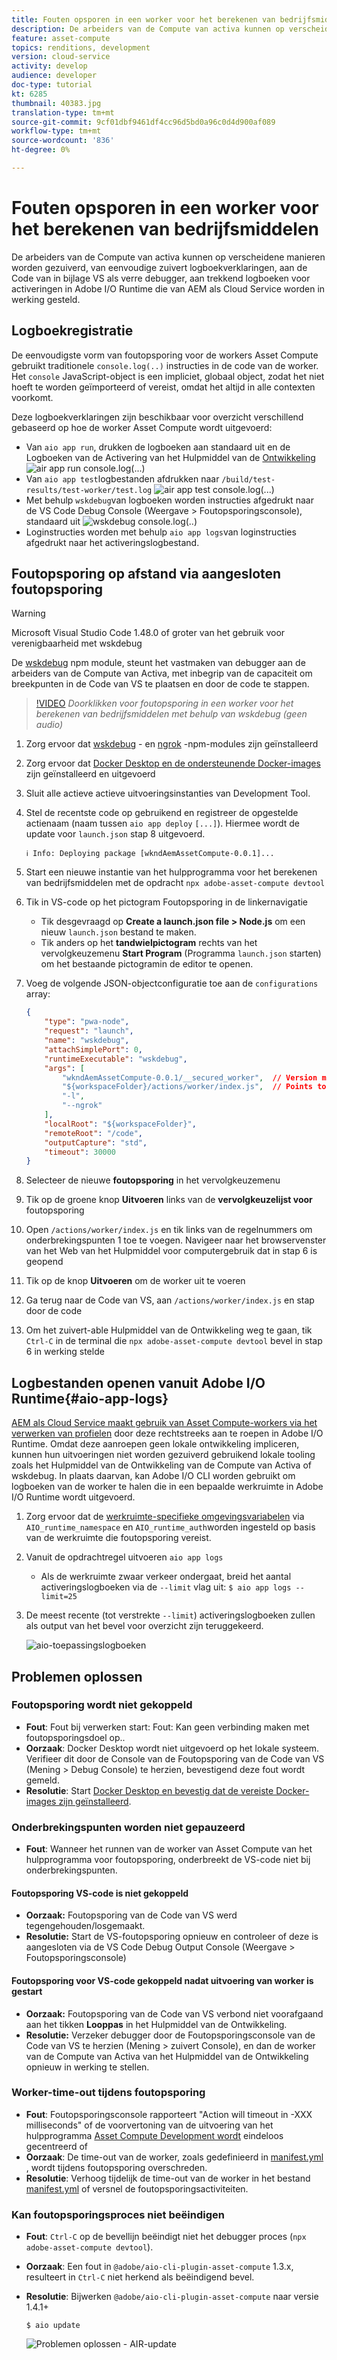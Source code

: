```yaml
---
title: Fouten opsporen in een worker voor het berekenen van bedrijfsmiddelen
description: De arbeiders van de Compute van activa kunnen op verscheidene manieren worden gezuiverd, van eenvoudige zuivert logboekverklaringen, aan de Code van in bijlage VS als verre debugger, aan trekkend logboeken voor activeringen in Adobe I/O Runtime die van AEM als Cloud Service worden in werking gesteld.
feature: asset-compute
topics: renditions, development
version: cloud-service
activity: develop
audience: developer
doc-type: tutorial
kt: 6285
thumbnail: 40383.jpg
translation-type: tm+mt
source-git-commit: 9cf01dbf9461df4cc96d5bd0a96c0d4d900af089
workflow-type: tm+mt
source-wordcount: '836'
ht-degree: 0%

---
```



# Fouten opsporen in een worker voor het berekenen van bedrijfsmiddelen

De arbeiders van de Compute van activa kunnen op verscheidene manieren worden gezuiverd, van eenvoudige zuivert logboekverklaringen, aan de Code van in bijlage VS als verre debugger, aan trekkend logboeken voor activeringen in Adobe I/O Runtime die van AEM als Cloud Service worden in werking gesteld.

## Logboekregistratie

De eenvoudigste vorm van foutopsporing voor de workers Asset Compute gebruikt traditionele `console.log(..)` instructies in de code van de worker. Het `console` JavaScript-object is een impliciet, globaal object, zodat het niet hoeft te worden geïmporteerd of vereist, omdat het altijd in alle contexten voorkomt.

Deze logboekverklaringen zijn beschikbaar voor overzicht verschillend gebaseerd op hoe de worker Asset Compute wordt uitgevoerd:

+ Van `aio app run`, drukken de logboeken aan standaard uit en de Logboeken van de Activering van het Hulpmiddel van de [Ontwikkeling](../develop/development-tool.md)
   ![air app run console.log(...)](./assets/debug/console-log__aio-app-run.png)
+ Van `aio app test`logbestanden afdrukken naar `/build/test-results/test-worker/test.log`
   ![air app test console.log(...)](./assets/debug/console-log__aio-app-test.png)
+ Met behulp `wskdebug`van logboeken worden instructies afgedrukt naar de VS Code Debug Console (Weergave > Foutopsporingsconsole), standaard uit
   ![wskdebug console.log(..)](./assets/debug/console-log__wskdebug.png)
+ Loginstructies worden met behulp `aio app logs`van loginstructies afgedrukt naar het activeringslogbestand.

## Foutopsporing op afstand via aangesloten foutopsporing

>[!WARNING]
>
>Microsoft Visual Studio Code 1.48.0 of groter van het gebruik voor verenigbaarheid met wskdebug

De [wskdebug](https://www.npmjs.com/package/@openwhisk/wskdebug) npm module, steunt het vastmaken van debugger aan de arbeiders van de Compute van Activa, met inbegrip van de capaciteit om breekpunten in de Code van VS te plaatsen en door de code te stappen.

>[!VIDEO](https://video.tv.adobe.com/v/40383/?quality=12&learn=on)
_Doorklikken voor foutopsporing in een worker voor het berekenen van bedrijfsmiddelen met behulp van wskdebug (geen audio)_

1. Zorg ervoor dat [wskdebug](../set-up/development-environment.md#wskdebug) - en [ngrok](../set-up/development-environment.md#ngork) -npm-modules zijn geïnstalleerd
1. Zorg ervoor dat [Docker Desktop en de ondersteunende Docker-images](../set-up/development-environment.md#docker) zijn geïnstalleerd en uitgevoerd
1. Sluit alle actieve actieve uitvoeringsinstanties van Development Tool.
1. Stel de recentste code op gebruikend en registreer de opgestelde actienaam (naam tussen `aio app deploy` `[...]`). Hiermee wordt de update voor `launch.json` stap 8 uitgevoerd.

   ```
   ℹ Info: Deploying package [wkndAemAssetCompute-0.0.1]...
   ```
1. Start een nieuwe instantie van het hulpprogramma voor het berekenen van bedrijfsmiddelen met de opdracht `npx adobe-asset-compute devtool`
1. Tik in VS-code op het pictogram Foutopsporing in de linkernavigatie
   + Tik desgevraagd op __Create a launch.json file > Node.js__ om een nieuw `launch.json` bestand te maken.
   + Tik anders op het __tandwielpictogram__ rechts van het vervolgkeuzemenu __Start Program__ (Programma `launch.json` starten) om het bestaande pictogramin de editor te openen.
1. Voeg de volgende JSON-objectconfiguratie toe aan de `configurations` array:

   ```json
   {
       "type": "pwa-node",
       "request": "launch",
       "name": "wskdebug",
       "attachSimplePort": 0,
       "runtimeExecutable": "wskdebug",
       "args": [
           "wkndAemAssetCompute-0.0.1/__secured_worker",  // Version must match your Asset Compute application's version
           "${workspaceFolder}/actions/worker/index.js",  // Points to your worker
           "-l",
           "--ngrok"
       ],
       "localRoot": "${workspaceFolder}",
       "remoteRoot": "/code",
       "outputCapture": "std",
       "timeout": 30000
   }
   ```

1. Selecteer de nieuwe __foutopsporing__ in het vervolgkeuzemenu
1. Tik op de groene knop __Uitvoeren__ links van de __vervolgkeuzelijst voor__ foutopsporing
1. Open `/actions/worker/index.js` en tik links van de regelnummers om onderbrekingspunten 1 toe te voegen. Navigeer naar het browservenster van het Web van het Hulpmiddel voor computergebruik dat in stap 6 is geopend
1. Tik op de knop __Uitvoeren__ om de worker uit te voeren
1. Ga terug naar de Code van VS, aan `/actions/worker/index.js` en stap door de code
1. Om het zuivert-able Hulpmiddel van de Ontwikkeling weg te gaan, tik `Ctrl-C` in de terminal die `npx adobe-asset-compute devtool` bevel in stap 6 in werking stelde

## Logbestanden openen vanuit Adobe I/O Runtime{#aio-app-logs}

[AEM als Cloud Service maakt gebruik van Asset Compute-workers via het verwerken van profielen](../deploy/processing-profiles.md) door deze rechtstreeks aan te roepen in Adobe I/O Runtime. Omdat deze aanroepen geen lokale ontwikkeling impliceren, kunnen hun uitvoeringen niet worden gezuiverd gebruikend lokale tooling zoals het Hulpmiddel van de Ontwikkeling van de Compute van Activa of wskdebug. In plaats daarvan, kan Adobe I/O CLI worden gebruikt om logboeken van de worker te halen die in een bepaalde werkruimte in Adobe I/O Runtime wordt uitgevoerd.

1. Zorg ervoor dat de [werkruimte-specifieke omgevingsvariabelen](../deploy/runtime.md) via `AIO_runtime_namespace` en `AIO_runtime_auth`worden ingesteld op basis van de werkruimte die foutopsporing vereist.
1. Vanuit de opdrachtregel uitvoeren `aio app logs`
   + Als de werkruimte zwaar verkeer ondergaat, breid het aantal activeringslogboeken via de `--limit` vlag uit:
      `$ aio app logs --limit=25`
1. De meest recente (tot verstrekte `--limit`) activeringslogboeken zullen als output van het bevel voor overzicht zijn teruggekeerd.

   ![aio-toepassingslogboeken](./assets/debug/aio-app-logs.png)

## Problemen oplossen

### Foutopsporing wordt niet gekoppeld

+ __Fout__: Fout bij verwerken start: Fout: Kan geen verbinding maken met foutopsporingsdoel op..
+ __Oorzaak__: Docker Desktop wordt niet uitgevoerd op het lokale systeem. Verifieer dit door de Console van de Foutopsporing van de Code van VS (Mening > Debug Console) te herzien, bevestigend deze fout wordt gemeld.
+ __Resolutie__: Start [Docker Desktop en bevestig dat de vereiste Docker-images zijn geïnstalleerd](../set-up/development-environment.md#docker).

### Onderbrekingspunten worden niet gepauzeerd

+ __Fout__: Wanneer het runnen van de worker van Asset Compute van het hulpprogramma voor foutopsporing, onderbreekt de VS-code niet bij onderbrekingspunten.

#### Foutopsporing VS-code is niet gekoppeld

+ __Oorzaak:__ Foutopsporing van de Code van VS werd tegengehouden/losgemaakt.
+ __Resolutie:__ Start de VS-foutopsporing opnieuw en controleer of deze is aangesloten via de VS Code Debug Output Console (Weergave > Foutopsporingsconsole)

#### Foutopsporing voor VS-code gekoppeld nadat uitvoering van worker is gestart

+ __Oorzaak:__ Foutopsporing van de Code van VS verbond niet voorafgaand aan het tikken __Looppas__ in het Hulpmiddel van de Ontwikkeling.
+ __Resolutie:__ Verzeker debugger door de Foutopsporingsconsole van de Code van VS te herzien (Mening > zuivert Console), en dan de worker van de Compute van Activa van het Hulpmiddel van de Ontwikkeling opnieuw in werking te stellen.

### Worker-time-out tijdens foutopsporing

+ __Fout__: Foutopsporingsconsole rapporteert &quot;Action will timeout in -XXX milliseconds&quot; of de voorvertoning van de uitvoering van het hulpprogramma [Asset Compute Development wordt](../develop/development-tool.md) eindeloos gecentreerd of
+ __Oorzaak__: De time-out van de worker, zoals gedefinieerd in [manifest.yml](../develop/manifest.md) , wordt tijdens foutopsporing overschreden.
+ __Resolutie__: Verhoog tijdelijk de time-out van de worker in het bestand [manifest.yml](../develop/manifest.md) of versnel de foutopsporingsactiviteiten.

### Kan foutopsporingsproces niet beëindigen

+ __Fout__: `Ctrl-C` op de bevellijn beëindigt niet het debugger proces (`npx adobe-asset-compute devtool`).
+ __Oorzaak__: Een fout in `@adobe/aio-cli-plugin-asset-compute` 1.3.x, resulteert in `Ctrl-C` niet herkend als beëindigend bevel.
+ __Resolutie__: Bijwerken `@adobe/aio-cli-plugin-asset-compute` naar versie 1.4.1+

   ```
   $ aio update
   ```

   ![Problemen oplossen - AIR-update](./assets/debug/troubleshooting__terminate.png)